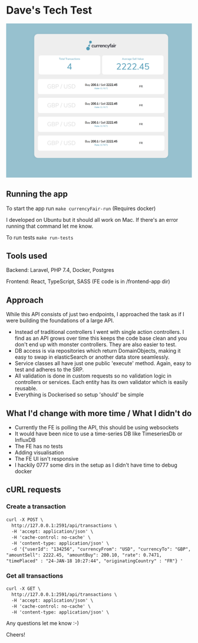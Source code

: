 

# Dave's Tech Test


![Screenshot](https://github.com/dave2591/cf/blob/master/screenshot.png?raw=true)


## Running the app

To start the app run `make currencyFair-run` (Requires docker)

I developed on Ubuntu but it should all work on Mac. If there's an error running that command let
me know.

To run tests `make run-tests`

## Tools used

Backend: Laravel, PHP 7.4, Docker, Postgres

Frontend: React, TypeScript, SASS (FE code is in /frontend-app dir)

## Approach

While this API consists of just two endpoints, I approached the task as if I were building 
the foundations of a large API.

 - Instead of traditional controllers I went with single action controllers. I find as an API grows over time
 this keeps the code base clean and you don't end up with monster controllers. They are also easier to test.
 - DB access is via repositories which return DomainObjects, making it easy to swap in elasticSearch or another data 
 store seamlessly.
 - Service classes all have just one public 'execute' method. Again, easy to test and adheres to the SRP.
 - All validation is done in custom requests so no validation logic in controllers or services. Each entity has its own 
 validator which is easily reusable.
 - Everything is Dockerised so setup 'should' be simple
 
## What I'd change with more time / What I didn't do
  - Currently the FE is polling the API, this should be using websockets
  - It would have been nice to use a time-series DB like TimeseriesDb or InfluxDB
  - The FE has no tests
  - Adding visualisation
  - The FE UI isn't responsive
  - I hackily 0777 some dirs in the setup as I didn't have time to debug docker
    
## cURL requests
 
### Create a transaction

```
curl -X POST \
  http://127.0.0.1:2591/api/transactions \
  -H 'accept: application/json' \
  -H 'cache-control: no-cache' \
  -H 'content-type: application/json' \
  -d '{"userId": "134256", "currencyFrom": "USD", "currencyTo": "GBP", "amountSell": 2222.45, "amountBuy": 200.10, "rate": 0.7471, "timePlaced" : "24-JAN-18 10:27:44", "originatingCountry" : "FR"} '
```
 
### Get all transactions

```
curl -X GET \
  http://127.0.0.1:2591/api/transactions \
  -H 'accept: application/json' \
  -H 'cache-control: no-cache' \
  -H 'content-type: application/json' \
```

Any questions let me know :-)

Cheers!
